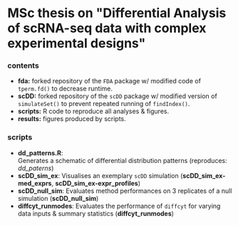 # MSc thesis on "Differential Analysis of scRNA-seq data with complex experimental designs"

### contents

- **fda:** forked repository of the `FDA` package w/ modified code of `tperm.fd()` to decrease runtime.
- **scDD:** forked repository of the `scDD` package w/ modified version of `simulateSet()` to prevent repeated running of `findIndex()`.
- **scripts:** R code to reproduce all analyses & figures.
- **results:** figures produced by scripts.

### scripts

- **dd_patterns.R**: <br/>
  Generates a schematic of differential distribution patterns (reproduces: *dd_paterns*)
- **scDD_sim_ex**: Visualises an exemplary `scDD` simulation (**scDD_sim_ex-med_exprs**, **scDD_sim_ex-expr_profiles**)
- **scDD_null_sim**: Evaluates method performances on 3 replicates of a null simulation (**scDD_null_sim**)
- **diffcyt_runmodes**: Evaluates the performance of `diffcyt` for varying data inputs & summary statistics (**diffcyt_runmodes**)

